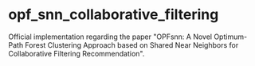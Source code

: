 # opf_snn_collaborative_filtering
Official implementation regarding the paper "OPFsnn: A Novel Optimum-Path Forest Clustering Approach based on Shared Near Neighbors for Collaborative Filtering Recommendation".
